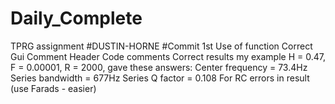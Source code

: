 # Daily_Complete
TPRG assignment
#DUSTIN-HORNE
#Commit 1st
Use of function
Correct Gui
Comment Header
Code comments
Correct results
my example H = 0.47, F = 0.00001, R = 2000, gave these answers:
Center frequency = 73.4Hz
Series bandwidth = 677Hz
Series Q factor = 0.108
For RC errors in result (use Farads - easier)
